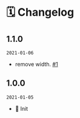# 🗓 Changelog

## 1.1.0

`2021-01-06`

- remove width. [#1](https://github.com/image-component/react-image-follow/pull/1)

## 1.0.0

`2021-01-05`

- 🎉 Init
